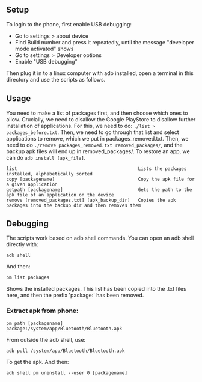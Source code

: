 ## Setup

To login to the phone, first enable USB debugging:

- Go to settings > about device
- Find Build number and press it repeatedly, until the message "developer mode activated" shows
- Go to settings > Developer options
- Enable "USB debugging"

Then plug it in to a linux computer with adb installed, open a terminal in this directory and use the scripts as follows.

## Usage

You need to make a list of packages first, and then choose which ones to allow. Crucially, we need to disallow the Google PlayStore to disallow further installation of applications. For this, we need to do: `./list > packages_before.txt`. Then, we need to go through that list and select applications to remove, which we put in packages_removed.txt. Then, we need to do `./remove packages_removed.txt removed_packages/`, and the backup apk files will end up in removed_packages/. To restore an app, we can do `adb install [apk_file]`.

```
list                                             Lists the packages installed, alphabetically sorted
copy [packagename]                               Copy the apk file for a given application
getpath [packagename]                            Gets the path to the apk file of an application on the device
remove [removed_packages.txt] [apk_backup_dir]   Copies the apk packages into the backup dir and then removes them
```

## Debugging

The scripts work based on adb shell commands. You can open an adb shell directly with:

```
adb shell
```

And then:

```
pm list packages
```

Shows the installed packages. This list has been copied into the .txt files here, and then the prefix 'package:' has been removed.

### Extract apk from phone:

```
pm path [packagename]
package:/system/app/Bluetooth/Bluetooth.apk
```

From outside the adb shell, use:

```
adb pull /system/app/Bluetooth/Bluetooth.apk
```

To get the apk. And then:

```
adb shell pm uninstall --user 0 [packagename]
```
